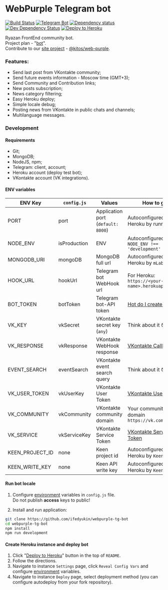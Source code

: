 # WebPurple Telegram bot
[![Build Status](https://travis-ci.org/ifedyukin/webpurple-tg-bot.svg?branch=master)](https://travis-ci.org/ifedyukin/webpurple-tg-bot)
[![Telegram Bot](https://img.shields.io/badge/Telegram-%40WebPurple__bot-0088cc.svg)](https://t.me/WebPurple_bot)
[![Dependency status](https://david-dm.org/ifedyukin/webpurple-tg-bot/status.png)](https://david-dm.org/ifedyukin/webpurple-tg-bot#info=dependencies&view=table)
[![Dev Dependency Status](https://david-dm.org/ifedyukin/webpurple-tg-bot/dev-status.png)](https://david-dm.org/ifedyukin/webpurple-tg-bot#info=devDependencies&view=table)
[![Deploy to Heroku](https://img.shields.io/badge/Deploy_to-Heroku-9777ba.svg)](https://heroku.com/deploy?template=https://github.com/ifedyukin/webpurple-tg-bot)    

Ryazan FrontEnd community bot.    
Project plan - "[bot](https://github.com/ifedyukin/webpurple-tg-bot/projects/1)".    
Contribute to our [site project](https://github.com/kitos/web-purple) - [@kitos/web-purple](https://github.com/kitos/web-purple).    

### Features:
* Send last post from VKontakte community;
* Send future events information - Moscow time (GMT+3);
* Send Community and Contribution links;
* New posts subscription;
* News category filtering;
* Easy Heroku deploy;
* Simple locale debug;
* Posting news from VKontakte in public chats and channels;
* Multilanguage messages.

### Development
#### Requirements
* Git;
* MongoDB;
* NodeJS, npm;
* Telegram: client, account;
* Heroku account (deploy test bot);
* VKontakte account (VK integrations).

#### ENV variables
| ENV Key  | `config.js` | Values | How to get? |
| ------------- | ------------- | ------------- |------------- |
| PORT  | port | Application port (`default: 8000`) | Autoconfigured for Heroku by runner |
| NODE_ENV  | isProduction | ENV | Autoconfigured: `NODE_ENV !== 'development'`  |
| MONGODB_URI | mongoDB  | MongoDB full url  | Autoconfigured for Heroku by `mLab` |
| HOOK_URL  | hookUrl |Telegram bot WebHook url | For Heroku: `https://<your-app-name>.herokuapp.com`  |
| BOT_TOKEN  | botToken | Telegram bot-API token  | [Hot do I create bot?](https://core.telegram.org/bots#3-how-do-i-create-a-bot) |
| VK_KEY | vkSecret | VKontakte secret key (`any`) | Think about it :sunglasses:  |
| VK_RESPONSE | vkResponse | VKontakte WebHook response  | [VKontakte Callback API](https://vk.com/dev/callback_api) | 
| EVENT_SEARCH | eventSearch | VKontakte event search query  |  Think about it :sunglasses:  |
| VK_USER_TOKEN | vkUserKey | VKontakte User Token  | [VKontakte User Token](https://vk.com/dev/access_token?f=1.%20%D0%9A%D0%BB%D1%8E%D1%87%20%D0%B4%D0%BE%D1%81%D1%82%D1%83%D0%BF%D0%B0%20%D0%BF%D0%BE%D0%BB%D1%8C%D0%B7%D0%BE%D0%B2%D0%B0%D1%82%D0%B5%D0%BB%D1%8F) |
| VK_COMMUNITY | vkCommunity | VKontakte community domain  | Your community custom domain `https://vk.com/<domain>` |
| VK_SERVICE | vkServiceKey | VKontakte Service Token  | [VKontakte Service Token](https://vk.com/dev/access_token?f=3.%20%D0%A1%D0%B5%D1%80%D0%B2%D0%B8%D1%81%D0%BD%D1%8B%D0%B9%20%D0%BA%D0%BB%D1%8E%D1%87%20%D0%B4%D0%BE%D1%81%D1%82%D1%83%D0%BF%D0%B0) |
| KEEN_PROJECT_ID | none | Keen project id  | Autoconfigured for Heroku by `Keen` |
| KEEN_WRITE_KEY | none | Keen API write key  | Autoconfigured for Heroku by `Keen` |


#### Run bot locale
1. Configure [environment](https://github.com/ifedyukin/webpurple-tg-bot#env-variables) variables in `config.js` file.    
Do not publish **access** keys to public!    

2. Install and run application:
```bash
git clone https://github.com/ifedyukin/webpurple-tg-bot
cd webpurple-tg-bot
npm install
npm run development
```

#### Create Heroku instance and deploy bot
1. Click "[Deploy to Heroku](https://heroku.com/deploy?template=https://github.com/ifedyukin/webpurple-tg-bot)" button in the top of `README`.
2. Follow the directions.
3.  Navigate to instance `Settings` page, click `Reveal Config Vars` and configure [environment](https://github.com/ifedyukin/webpurple-tg-bot#env-variables) variables.
4. Navigate to instance `Deploy` page, select deployment method (you can configure autodeploy from your fork repository).
